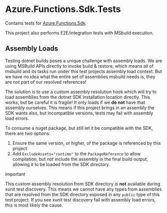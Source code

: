# Azure.Functions.Sdk.Tests

Contains tests for [Azure.Functions.Sdk](/src/Azure.Functions.Sdk/).

This project also performs E2E/integration tests with MSbuild execution.

## Assembly Loads

Testing dotnet builds poses a unique challenge with assembly loads. We are using MSBuild APIs directly to invoke build & restore, which means all of msbuild and its tasks run under this test projects assembly load context. But we have no idea what the entire set of assemblies msbuild needs is, they are not part of our resolved references!

The solution is to use a custom assembly resolution hook which will try to load assemblies from the dotnet SDK installation location directly. This works, but be careful it is fragile! It only loads if we **do not** have that assembly ourselves. This means if this project brings in an assembly the SDK wants also, but incompatible versions, tests may fail with assembly load errors.

To consume a nuget package, but still let it be compatible with the SDK, there are two options:

1. Ensure the same version, or higher, of the package is referenced by this project
2. Add `ExcludeAssets="runtime"` to the `PackageReference` to allow compilation, but _not_ include the assembly in the final build output, allowing it to be loaded from the SDK directory.

> [!IMPORTANT]
> This custom assembly resolution from SDK directory is **not** available during xunit test discovery. This means we cannot have any types from assemblies that are resolved from the SDK directory exposed in any `public` type of this test project. If you see xunit test discovery fail with assembly load errors, this is most likely the cause.

